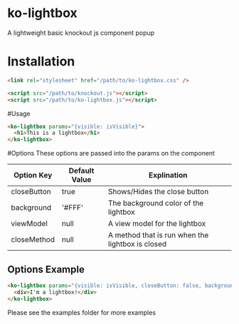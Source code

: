 # ko-lightbox
A lightweight basic knockout js component popup

# Installation
```html
<link rel="stylesheet" href="/path/to/ko-lightbox.css" />

<script src="/path/to/knockout.js"></script>
<script src="/path/to/ko-lightbox.js"></script>
```


#Usage
```html
<ko-lightbox params="{visible: isVisible}">
  <h1>This is a lightbox</h1>
</ko-lightbox>
```


#Options
These options are passed into the params on the component

| Option Key  | Default Value | Explination |
|-------------|---------------|-------------|
| closeButton | true          | Shows/Hides the close button |
| background  | '#FFF'        | The background color of the lightbox |
| viewModel   | null          | A view model for the lightbox |
| closeMethod | null          | A method that is run when the lightbox is closed |

## Options Example
```html
<ko-lightbox params="{visible: isVisible, closeButton: false, background: '#BBB'}">
  <div>I'm a lightbox!</div>
</ko-lightbox>
```

Please see the examples folder for more examples
